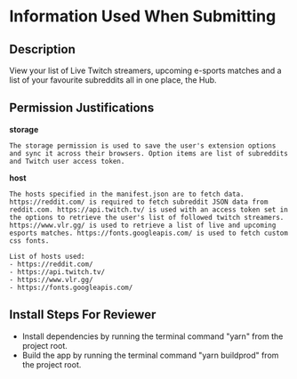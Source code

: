# Information Used When Submitting

## Description

View your list of Live Twitch streamers, upcoming e-sports matches and a list of your favourite subreddits all in one place, the Hub.

## Permission Justifications

**storage**

```
The storage permission is used to save the user's extension options and sync it across their browsers. Option items are list of subreddits and Twitch user access token.
```

**host**

```
The hosts specified in the manifest.json are to fetch data. https://reddit.com/ is required to fetch subreddit JSON data from reddit.com. https://api.twitch.tv/ is used with an access token set in the options to retrieve the user's list of followed twitch streamers. https://www.vlr.gg/ is used to retrieve a list of live and upcoming esports matches. https://fonts.googleapis.com/ is used to fetch custom css fonts.

List of hosts used:
- https://reddit.com/
- https://api.twitch.tv/
- https://www.vlr.gg/
- https://fonts.googleapis.com/
```

## Install Steps For Reviewer

- Install dependencies by running the terminal command "yarn" from the project root.
- Build the app by running the terminal command "yarn buildprod" from the project root.
